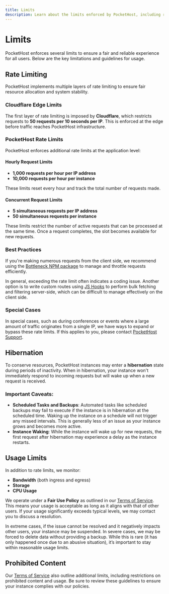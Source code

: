 ```yaml
---
title: Limits
description: Learn about the limits enforced by PocketHost, including rate limiting, hibernation, usage limits, and prohibited content
---
```


# Limits

PocketHost enforces several limits to ensure a fair and reliable experience for all users. Below are the key limitations and guidelines for usage.

## Rate Limiting

PocketHost implements multiple layers of rate limiting to ensure fair resource allocation and system stability.

### Cloudflare Edge Limits

The first layer of rate limiting is imposed by **Cloudflare**, which restricts requests to **50 requests per 10 seconds per IP**. This is enforced at the edge before traffic reaches PocketHost infrastructure.

### PocketHost Rate Limits

PocketHost enforces additional rate limits at the application level:

#### Hourly Request Limits

- **1,000 requests per hour per IP address**
- **10,000 requests per hour per instance**

These limits reset every hour and track the total number of requests made.

#### Concurrent Request Limits

- **5 simultaneous requests per IP address**
- **50 simultaneous requests per instance**

These limits restrict the number of active requests that can be processed at the same time. Once a request completes, the slot becomes available for new requests.

### Best Practices

If you're making numerous requests from the client side, we recommend using the [Bottleneck NPM package](https://www.npmjs.com/package/bottleneck) to manage and throttle requests efficiently.

In general, exceeding the rate limit often indicates a coding issue. Another option is to write custom routes using [JS Hooks](/docs/programming) to perform bulk fetching and filtering server-side, which can be difficult to manage effectively on the client side.

### Special Cases

In special cases, such as during conferences or events where a large amount of traffic originates from a single IP, we have ways to expand or bypass these rate limits. If this applies to you, please contact [PocketHost Support](/support).

## Hibernation

To conserve resources, PocketHost instances may enter a **hibernation** state during periods of inactivity. When in hibernation, your instance won't immediately respond to incoming requests but will wake up when a new request is received.

### Important Caveats:

- **Scheduled Tasks and Backups**: Automated tasks like scheduled backups may fail to execute if the instance is in hibernation at the scheduled time. Waking up the instance on a schedule will not trigger any missed intervals. This is generally less of an issue as your instance grows and becomes more active.
- **Instance Waking**: While the instance will wake up for new requests, the first request after hibernation may experience a delay as the instance restarts.

## Usage Limits

In addition to rate limits, we monitor:

- **Bandwidth** (both ingress and egress)
- **Storage**
- **CPU Usage**

We operate under a **Fair Use Policy** as outlined in our [Terms of Service](/terms). This means your usage is acceptable as long as it aligns with that of other users. If your usage significantly exceeds typical levels, we may contact you to discuss a resolution.

In extreme cases, if the issue cannot be resolved and it negatively impacts other users, your instance may be suspended. In severe cases, we may be forced to delete data without providing a backup. While this is rare (it has only happened once due to an abusive situation), it’s important to stay within reasonable usage limits.

## Prohibited Content

Our [Terms of Service](/terms) also outline additional limits, including restrictions on prohibited content and usage. Be sure to review these guidelines to ensure your instance complies with our policies.
